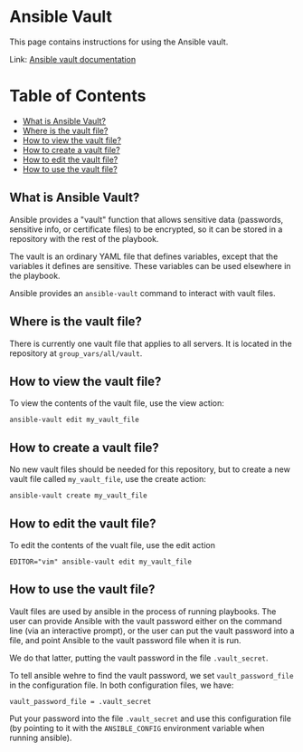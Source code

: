 # Ansible Vault

This page contains instructions for using the Ansible vault.

Link: [Ansible vault documentation](https://docs.ansible.com/ansible/2.4/vault.html#creating-encrypted-files)


Table of Contents
=================

* [What is Ansible Vault?](#what-is-ansible-vault)
* [Where is the vault file?](#where-is-the-vault-file)
* [How to view the vault file?](#how-to-view-the-vault-file)
* [How to create a vault file?](#how-to-create-a-vault-file)
* [How to edit the vault file?](#how-to-edit-the-vault-file)
* [How to use the vault file?](#how-to-use-the-vault-file)


## What is Ansible Vault?

Ansible provides a "vault" function that allows sensitive data
(passwords, sensitive info, or certificate files) to be encrypted,
so it can be stored in a repository with the rest of the playbook.

The vault is an ordinary YAML file that defines variables, except
that the variables it defines are sensitive. These variables can
be used elsewhere in the playbook.

Ansible provides an `ansible-vault` command to interact with 
vault files.


## Where is the vault file?

There is currently one vault file that applies to all servers.
It is located in the repository at `group_vars/all/vault`.


## How to view the vault file?

To view the contents of the vault file, use the view action:

```
ansible-vault edit my_vault_file
```


## How to create a vault file?

No new vault files should be needed for this repository, but to create
a new vault file called `my_vault_file`, use the create action:

```plain
ansible-vault create my_vault_file
```


## How to edit the vault file?

To edit the contents of the vualt file, use the edit action

```plain
EDITOR="vim" ansible-vault edit my_vault_file
```


## How to use the vault file?

Vault files are used by ansible in the process of running playbooks.
The user can provide Ansible with the vault password either on the
command line (via an interactive prompt), or the user can put the
vault password into a file, and point Ansible to the vault password
file when it is run.

We do that latter, putting the vault password in the file `.vault_secret`.

To tell ansible wehre to find the vault password, we set `vault_password_file`
in the configuration file. In both configuration files, we have:

```plain
vault_password_file = .vault_secret
```

Put your password into the file `.vault_secret` and use this
configuration file (by pointing to it with the `ANSIBLE_CONFIG`
environment variable when running ansible).

